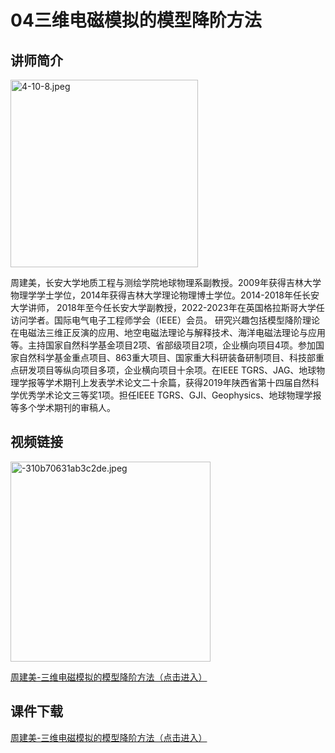# 04三维电磁模拟的模型降阶方法
## 讲师简介

<img src="https://s1.imagehub.cc/images/2023/08/28/4-10-8.jpeg" alt="4-10-8.jpeg" border="0" weight=550 height=300/>

周建美，长安大学地质工程与测绘学院地球物理系副教授。2009年获得吉林大学物理学学士学位，2014年获得吉林大学理论物理博士学位。2014-2018年任长安大学讲师， 2018年至今任长安大学副教授，2022-2023年在英国格拉斯哥大学任访问学者。国际电气电子工程师学会（IEEE）会员。
研究兴趣包括模型降阶理论在电磁法三维正反演的应用、地空电磁法理论与解释技术、海洋电磁法理论与应用等。主持国家自然科学基金项目2项、省部级项目2项，企业横向项目4项。参加国家自然科学基金重点项目、863重大项目、国家重大科研装备研制项目、科技部重点研发项目等纵向项目多项，企业横向项目十余项。在IEEE TGRS、JAG、地球物理学报等学术期刊上发表学术论文二十余篇，获得2019年陕西省第十四届自然科学优秀学术论文三等奖1项。担任IEEE TGRS、GJI、Geophysics、地球物理学报等多个学术期刊的审稿人。


## 视频链接

<img src="https://s1.imagehub.cc/images/2023/08/28/-310b70631ab3c2de.jpeg" alt="-310b70631ab3c2de.jpeg" border="0" weight=550 height=320/>

[周建美-三维电磁模拟的模型降阶方法（点击进入）](https://www.bilibili.com/video/BV1Vu411N7nb/?share_source=copy_web)

## 课件下载

[周建美-三维电磁模拟的模型降阶方法（点击进入）](https://916aedf0-2a44-4742-b053-7e90f7fc828d.filesusr.com/ugd/478d0c_b069bff3caf94974bdf97bbcc04de706.pdf)
